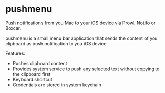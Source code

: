 pushmenu
=============

Push notifications from you Mac to your iOS device via Prowl, Notifo or Boxcar. 

pushmenu is a small menu bar application that sends the content of you clipboard as 
push notification to you iOS device. 

Features:
* Pushes clipboard content 
* Provides system service to push any selected text without copying to the clipboard first
* Keyboard shortcut
* Credentials are stored in system keychain
